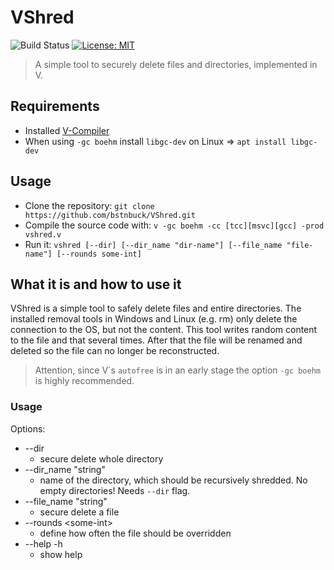 # VShred

![Build Status](https://github.com/bstnbuck/VShred/workflows/VShred/badge.svg)
[![License: MIT](https://img.shields.io/badge/License-MIT-blue.svg)](https://github.com/bstnbuck/VShred/blob/main/LICENSE)

> A simple tool to securely delete files and directories, implemented in V.

## Requirements
- Installed [V-Compiler](https://github.com/vlang/v)
- When using `-gc boehm` install `libgc-dev` on Linux => `apt install libgc-dev`

## Usage
* Clone the repository: ```git clone https://github.com/bstnbuck/VShred.git``` 
* Compile the source code with: ```v -gc boehm -cc [tcc][msvc][gcc] -prod vshred.v ``` 
* Run it: ```vshred [--dir] [--dir_name "dir-name"] [--file_name "file-name"] [--rounds some-int] ```

## What it is and how to use it
VShred is a simple tool to safely delete files and entire directories. 
The installed removal tools in Windows and Linux (e.g. rm) only delete the connection to the OS, but not the content. 
This tool writes random content to the file and that several times. After that the file will be renamed and deleted so the file can no longer be reconstructed. 

> Attention, since V´s `autofree` is in an early stage the option `-gc boehm` is highly recommended.

### Usage
Options:
* --dir                    
    * secure delete whole directory
*  --dir_name "string"       
    * name of the directory, which should be recursively shredded. No empty directories! Needs `--dir` flag.
*  --file_name "string"      
    * secure delete a file
*  --rounds \<some-int>            
    * define how often the file should be overridden
*  --help -h
    * show help
